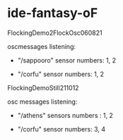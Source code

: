 # ide-fantasy-oF

FlockingDemo2FlockOsc060821

oscmessages listening:

- "/sappooro"
    sensor numbers: 1, 2
    
- "/corfu"
    sensor numbers: 1, 2



FlockingDemoStill211012

osc messages listening: 

- "/athens"
    sensors numbers : 1, 2

- "/corfu"
    sensor numbers: 3, 4
